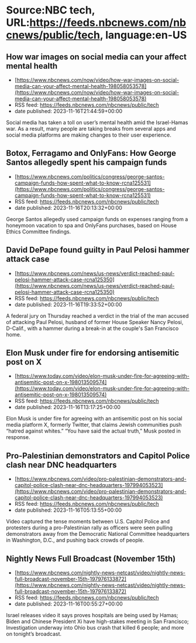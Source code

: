 # Source:NBC tech, URL:https://feeds.nbcnews.com/nbcnews/public/tech, language:en-US

## How war images on social media can your affect mental health
 - [https://www.nbcnews.com/now/video/how-war-images-on-social-media-can-your-affect-mental-health-198058053578](https://www.nbcnews.com/now/video/how-war-images-on-social-media-can-your-affect-mental-health-198058053578)
 - RSS feed: https://feeds.nbcnews.com/nbcnews/public/tech
 - date published: 2023-11-16T21:44:59+00:00

Social media has taken a toll on user’s mental health amid the Israel-Hamas war. As a result, many people are taking breaks from several apps and social media platforms are making changes to their user experience.

## Botox, Ferragamo and OnlyFans: How George Santos allegedly spent his campaign funds
 - [https://www.nbcnews.com/politics/congress/george-santos-campaign-funds-how-spent-what-to-know-rcna125531](https://www.nbcnews.com/politics/congress/george-santos-campaign-funds-how-spent-what-to-know-rcna125531)
 - RSS feed: https://feeds.nbcnews.com/nbcnews/public/tech
 - date published: 2023-11-16T20:13:32+00:00

George Santos allegedly used campaign funds on expenses ranging from a honeymoon vacation to spa and OnlyFans purchases, based on House Ethics Committee findings.

## David DePape found guilty in Paul Pelosi hammer attack case
 - [https://www.nbcnews.com/news/us-news/verdict-reached-paul-pelosi-hammer-attack-case-rcna125350](https://www.nbcnews.com/news/us-news/verdict-reached-paul-pelosi-hammer-attack-case-rcna125350)
 - RSS feed: https://feeds.nbcnews.com/nbcnews/public/tech
 - date published: 2023-11-16T19:33:52+00:00

A federal jury on Thursday reached a verdict in the trial of the man accused of attacking Paul Pelosi, husband of former House Speaker Nancy Pelosi, D-Calif., with a hammer during a break-in at the couple's San Francisco home.

## Elon Musk under fire for endorsing antisemitic post on X
 - [https://www.today.com/video/elon-musk-under-fire-for-agreeing-with-antisemitic-post-on-x-198013509574](https://www.today.com/video/elon-musk-under-fire-for-agreeing-with-antisemitic-post-on-x-198013509574)
 - RSS feed: https://feeds.nbcnews.com/nbcnews/public/tech
 - date published: 2023-11-16T13:17:25+00:00

Elon Musk is under fire for agreeing with an antisemitic post on his social media platform X, formerly Twitter, that claims Jewish communities push “hatred against whites.” “You have said the actual truth," Musk posted in response.

## Pro-Palestinian demonstrators and Capitol Police clash near DNC headquarters
 - [https://www.nbcnews.com/video/pro-palestinian-demonstrators-and-capitol-police-clash-near-dnc-headquarters-197994053523](https://www.nbcnews.com/video/pro-palestinian-demonstrators-and-capitol-police-clash-near-dnc-headquarters-197994053523)
 - RSS feed: https://feeds.nbcnews.com/nbcnews/public/tech
 - date published: 2023-11-16T05:13:55+00:00

Video captured the tense moments between U.S. Capitol Police and protesters during a pro-Palestinian rally as officers were seen pulling demonstrators away from the Democratic National Committee headquarters in Washington, D.C., and pushing back crowds of people.

## Nightly News Full Broadcast (November 15th)
 - [https://www.nbcnews.com/nightly-news-netcast/video/nightly-news-full-broadcast-november-15th-197976133872](https://www.nbcnews.com/nightly-news-netcast/video/nightly-news-full-broadcast-november-15th-197976133872)
 - RSS feed: https://feeds.nbcnews.com/nbcnews/public/tech
 - date published: 2023-11-16T00:55:27+00:00

Israel releases video it says proves hospitals are being used by Hamas; Biden and Chinese President Xi have high-stakes meeting in San Francisco; Investigation underway into Ohio bus crash that killed 6 people; and more on tonight’s broadcast.

